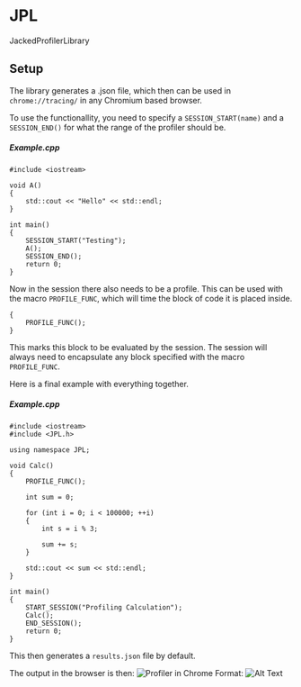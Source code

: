 # JPL
JackedProfilerLibrary


## Setup
The library generates a .json file, which then can be used in ```chrome://tracing/``` in any Chromium based browser.

To use the functionallity, you need to specify a ```SESSION_START(name)``` and a ```SESSION_END()``` for what the range of the profiler should be.

##### Example.cpp
```
#include <iostream>

void A()
{
    std::cout << "Hello" << std::endl;
}

int main()
{
    SESSION_START("Testing");
    A();
    SESSION_END();
    return 0;
}
```

Now in the session there also needs to be a profile. This can be used with the macro ```PROFILE_FUNC```, which will time the block of code it is placed inside.

```
{
    PROFILE_FUNC();
}
```

This marks this block to be evaluated by the session. The session will always need to encapsulate any block specified with the macro
```PROFILE_FUNC```.

Here is a final example with everything together.

##### Example.cpp
```
#include <iostream>
#include <JPL.h>

using namespace JPL;

void Calc()
{
	PROFILE_FUNC();

	int sum = 0;

	for (int i = 0; i < 100000; ++i)
	{
		int s = i % 3;

		sum += s;
	}

	std::cout << sum << std::endl;
}

int main()
{
	START_SESSION("Profiling Calculation");
	Calc();
	END_SESSION();
	return 0;
}
```

This then generates a ```results.json``` file by default.

The output in the browser is then:
![Profiler in Chrome](/screenshots/Example.PNG)
Format: ![Alt Text](url)
